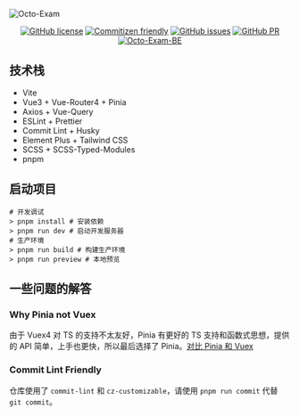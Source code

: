 ![Octo-Exam](https://socialify.git.ci/Lmmmmmm-bb/Octo-Exam/image?description=1&language=1&name=1&theme=Light)

<p align="center">
<a href="https://github.com/Lmmmmmm-bb/Octo-Exam"><img alt="GitHub license" src="https://img.shields.io/github/license/Lmmmmmm-bb/Octo-Exam"></a>
<a href="http://commitizen.github.io/cz-cli/"><img alt="Commitizen friendly" src="https://img.shields.io/badge/commitizen-friendly-brightgreen.svg"></a>
<a href="https://github.com/Lmmmmmm-bb/Octo-Exam/issues"><img alt="GitHub issues" src="https://img.shields.io/github/issues/Lmmmmmm-bb/Octo-Exam"></a>
<a href="https://github.com/Lmmmmmm-bb/Octo-Exam/pulls"><img alt="GitHub PR" src="https://img.shields.io/badge/PR-Welcome-%2345A2FF"></a>
<a href="https://github.com/Xujingling927/SpringBoot-Vue-OnlineExam"><img alt="Octo-Exam-BE" src="https://img.shields.io/badge/BE-Welcome-blue"></a>
</p>

## 技术栈

- Vite
- Vue3 + Vue-Router4 + Pinia
- Axios + Vue-Query
- ESLint + Prettier
- Commit Lint + Husky
- Element Plus + Tailwind CSS
- SCSS + SCSS-Typed-Modules
- pnpm

## 启动项目

```shell
# 开发调试
> pnpm install # 安装依赖
> pnpm run dev # 启动开发服务器
# 生产环境
> pnpm run build # 构建生产环境
> pnpm run preview # 本地预览
```

## 一些问题的解答

### Why Pinia not Vuex

由于 Vuex4 对 TS 的支持不太友好，Pinia 有更好的 TS 支持和函数式思想，提供的 API 简单，上手也更快，所以最后选择了 Pinia。[对比 Pinia 和 Vuex](https://pinia.vuejs.org/introduction.html#comparison-with-vuex)

### Commit Lint Friendly

仓库使用了 `commit-lint` 和 `cz-customizable`，请使用 `pnpm run commit` 代替 `git commit`。
